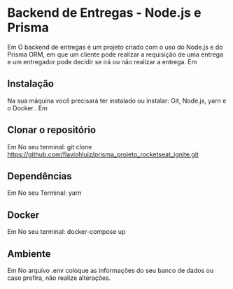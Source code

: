 # Backend de Entregas - Node.js e Prisma
Em
O backend de entregas é um projeto criado com o uso do Node.js e do Prisma ORM, em que um cliente pode realizar a requisição de
uma entrega e um entregador pode decidir se irá ou não realizar a entrega.
Em
## Instalação
Na sua máquina você precisará ter instalado ou instalar: Git, Node.js, yarn e o Docker..
Em
## Clonar o repositório
Em
No seu terminal: 
git clone https://github.com/flaviohluiz/prisma_projeto_rocketseat_ignite.git

## Dependências
Em
No seu Terminal:
yarn

##  Docker
Em
No seu terminal:
docker-compose up

## Ambiente
Em
No arquivo .env coloque as informações do seu banco de dados ou caso prefira, não realize alterações.